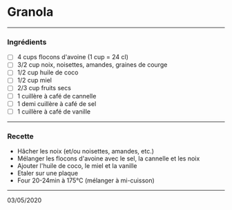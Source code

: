 # Granola

---

### Ingrédients

- [ ] 4 cups flocons d'avoine (1 cup = 24 cl)
- [ ] 3/2 cup noix, noisettes, amandes, graines de courge
- [ ] 1/2 cup huile de coco
- [ ] 1/2 cup miel
- [ ] 2/3 cup fruits secs
- [ ] 1 cuillère à café de cannelle
- [ ] 1 demi cuillère à café de sel
- [ ] 1 cuillère à café de vanille

---

### Recette

- Hâcher les noix (et/ou noisettes, amandes, etc.) 
- Mélanger les flocons d'avoine avec le sel, la cannelle et les noix
- Ajouter l'huile de coco, le miel et la vanille
- Etaler sur une plaque 
- Four 20-24min à 175°C (mélanger à mi-cuisson)

---

03/05/2020
